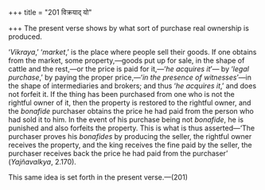 +++
title = "201 विक्रयाद् यो"

+++
The present verse shows by what sort of purchase real ownership is
produced.

‘*Vikraya*,’ ‘*market*,’ is the place where people sell their goods. If
one obtains from the market, some property,—goods put up for sale, in
the shape of cattle and the rest,—or the price is paid for it,—‘*he
acquires it*’— by ‘*legal purchase*,’ by paying the proper price,—‘*in
the presence of witnesses*’—in the shape of intermediaries and brokers;
and thus ‘*he acquires it*,’ and does not forfeit it. If the thing has
been purchased from one who is not the rightful owner of it, then the
property is restored to the rightful owner, and the *bonafide* purchaser
obtains the price he had paid from the person who had sold it to him. In
the event of his purchase being not *bonafide*, he is punished and also
forfeits the property. This is what is thus asserted—‘The purchaser
proves his *bonafides* by producing the seller, the rightful owner
receives the property, and the king receives the fine paid by the
seller, the purchaser receives back the price he had paid from the
purchaser’ (*Yajñavalkya*, 2.170).

This same idea is set forth in the present verse.—(201)


